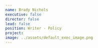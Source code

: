 ```yaml
---
name: Brady Nichols
executive: false
director: false
lead: false
position: Writer - Policy
project:  
image: ../assets/default_exec_image.png
---
```

